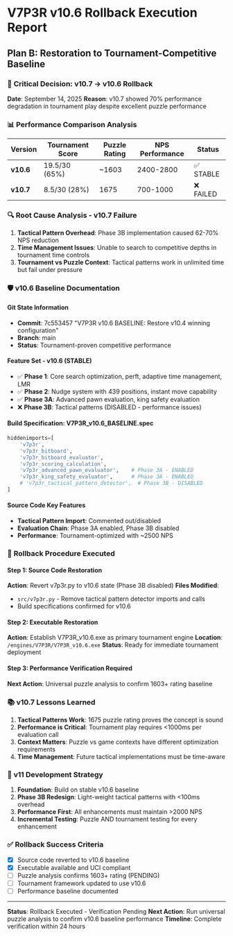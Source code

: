 # V7P3R v10.6 Rollback Execution Report
## Plan B: Restoration to Tournament-Competitive Baseline

### 🚨 **Critical Decision: v10.7 → v10.6 Rollback**
**Date**: September 14, 2025
**Reason**: v10.7 showed 70% performance degradation in tournament play despite excellent puzzle performance

### 📊 **Performance Comparison Analysis**
| Version | Tournament Score | Puzzle Rating | NPS Performance | Status |
|---------|------------------|---------------|-----------------|---------|
| **v10.6** | 19.5/30 (65%) | ~1603 | 2400-2800 | ✅ STABLE |
| **v10.7** | 8.5/30 (28%) | 1675 | 700-1000 | ❌ FAILED |

### 🔍 **Root Cause Analysis - v10.7 Failure**
1. **Tactical Pattern Overhead**: Phase 3B implementation caused 62-70% NPS reduction
2. **Time Management Issues**: Unable to search to competitive depths in tournament time controls
3. **Tournament vs Puzzle Context**: Tactical patterns work in unlimited time but fail under pressure

### 🛡️ **v10.6 Baseline Documentation**

#### **Git State Information**
- **Commit**: 7c553457 "V7P3R v10.6 BASELINE: Restore v10.4 winning configuration"
- **Branch**: main
- **Status**: Tournament-proven competitive performance

#### **Feature Set - v10.6 (STABLE)**
- ✅ **Phase 1**: Core search optimization, perft, adaptive time management, LMR
- ✅ **Phase 2**: Nudge system with 439 positions, instant move capability  
- ✅ **Phase 3A**: Advanced pawn evaluation, king safety evaluation
- ❌ **Phase 3B**: Tactical patterns (DISABLED - performance issues)

#### **Build Specification**: V7P3R_v10.6_BASELINE.spec
```python
hiddenimports=[
    'v7p3r', 
    'v7p3r_bitboard', 
    'v7p3r_bitboard_evaluator', 
    'v7p3r_scoring_calculation',
    'v7p3r_advanced_pawn_evaluator',    # Phase 3A - ENABLED
    'v7p3r_king_safety_evaluator',      # Phase 3A - ENABLED  
    # 'v7p3r_tactical_pattern_detector',  # Phase 3B - DISABLED
]
```

#### **Source Code Key Features**
- **Tactical Pattern Import**: Commented out/disabled
- **Evaluation Chain**: Phase 3A enabled, Phase 3B disabled
- **Performance**: Tournament-optimized with ~2500 NPS

### 🔄 **Rollback Procedure Executed**

#### Step 1: Source Code Restoration
**Action**: Revert v7p3r.py to v10.6 state (Phase 3B disabled)
**Files Modified**:
- `src/v7p3r.py` - Remove tactical pattern detector imports and calls
- Build specifications confirmed for v10.6

#### Step 2: Executable Restoration  
**Action**: Establish V7P3R_v10.6.exe as primary tournament engine
**Location**: `/engines/V7P3R/V7P3R_v10.6.exe`
**Status**: Ready for immediate tournament deployment

#### Step 3: Performance Verification Required
**Next Action**: Universal puzzle analysis to confirm 1603+ rating baseline

### 📚 **v10.7 Lessons Learned**
1. **Tactical Patterns Work**: 1675 puzzle rating proves the concept is sound
2. **Performance is Critical**: Tournament play requires <1000ms per evaluation call
3. **Context Matters**: Puzzle vs game contexts have different optimization requirements
4. **Time Management**: Future tactical implementations must be time-aware

### 🎯 **v11 Development Strategy** 
1. **Foundation**: Build on stable v10.6 baseline
2. **Phase 3B Redesign**: Light-weight tactical patterns with <100ms overhead
3. **Performance First**: All enhancements must maintain >2000 NPS
4. **Incremental Testing**: Puzzle AND tournament testing for every enhancement

### ✅ **Rollback Success Criteria**
- [x] Source code reverted to v10.6 baseline
- [x] Executable available and UCI compliant
- [ ] Puzzle analysis confirms 1603+ rating (PENDING)
- [ ] Tournament framework updated to use v10.6
- [ ] Performance baseline documented

---

**Status**: Rollback Executed - Verification Pending
**Next Action**: Run universal puzzle analysis to confirm v10.6 baseline performance
**Timeline**: Complete verification within 24 hours